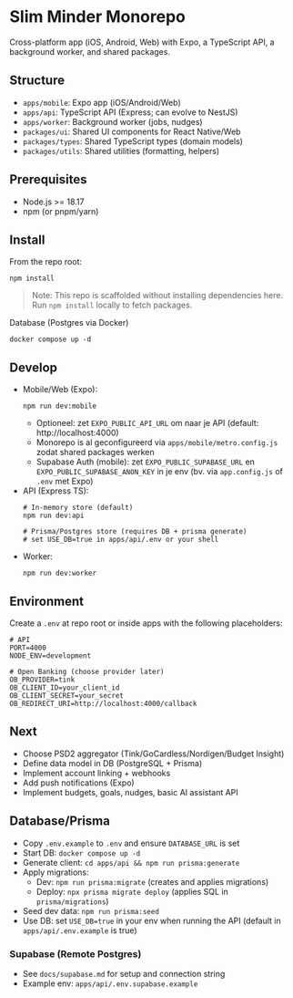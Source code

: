# Slim Minder Monorepo

Cross-platform app (iOS, Android, Web) with Expo, a TypeScript API, a background worker, and shared packages.

## Structure
- `apps/mobile`: Expo app (iOS/Android/Web)
- `apps/api`: TypeScript API (Express; can evolve to NestJS)
- `apps/worker`: Background worker (jobs, nudges)
- `packages/ui`: Shared UI components for React Native/Web
- `packages/types`: Shared TypeScript types (domain models)
- `packages/utils`: Shared utilities (formatting, helpers)

## Prerequisites
- Node.js >= 18.17
- npm (or pnpm/yarn)

## Install
From the repo root:

```
npm install
```

> Note: This repo is scaffolded without installing dependencies here. Run `npm install` locally to fetch packages.

Database (Postgres via Docker)

```
docker compose up -d
```

## Develop
- Mobile/Web (Expo):
  ```
  npm run dev:mobile
  ```
  - Optioneel: zet `EXPO_PUBLIC_API_URL` om naar je API (default: http://localhost:4000)
  - Monorepo is al geconfigureerd via `apps/mobile/metro.config.js` zodat shared packages werken
  - Supabase Auth (mobile): zet `EXPO_PUBLIC_SUPABASE_URL` en `EXPO_PUBLIC_SUPABASE_ANON_KEY` in je env (bv. via `app.config.js` of `.env` met Expo)
- API (Express TS):
  ```
  # In-memory store (default)
  npm run dev:api

  # Prisma/Postgres store (requires DB + prisma generate)
  # set USE_DB=true in apps/api/.env or your shell
  ```
- Worker:
  ```
  npm run dev:worker
  ```

## Environment
Create a `.env` at repo root or inside apps with the following placeholders:

```
# API
PORT=4000
NODE_ENV=development

# Open Banking (choose provider later)
OB_PROVIDER=tink
OB_CLIENT_ID=your_client_id
OB_CLIENT_SECRET=your_secret
OB_REDIRECT_URI=http://localhost:4000/callback
```

## Next
- Choose PSD2 aggregator (Tink/GoCardless/Nordigen/Budget Insight)
- Define data model in DB (PostgreSQL + Prisma)
- Implement account linking + webhooks
- Add push notifications (Expo)
- Implement budgets, goals, nudges, basic AI assistant API

## Database/Prisma
- Copy `.env.example` to `.env` and ensure `DATABASE_URL` is set
- Start DB: `docker compose up -d`
- Generate client: `cd apps/api && npm run prisma:generate`
- Apply migrations:
  - Dev: `npm run prisma:migrate` (creates and applies migrations)
  - Deploy: `npx prisma migrate deploy` (applies SQL in `prisma/migrations`)
- Seed dev data: `npm run prisma:seed`
- Use DB: set `USE_DB=true` in your env when running the API (default in `apps/api/.env.example` is true)

### Supabase (Remote Postgres)
- See `docs/supabase.md` for setup and connection string
- Example env: `apps/api/.env.supabase.example`
